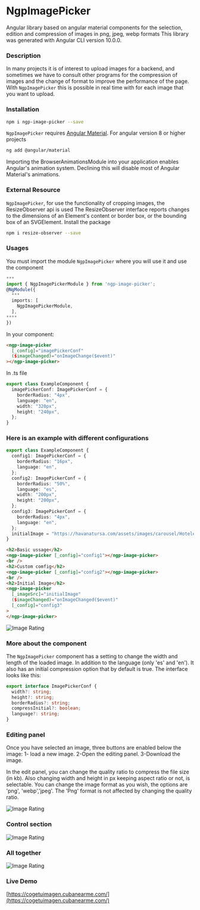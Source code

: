 # NgpImagePicker

Angular library based on angular material components for the selection, edition and compression of images in png, jpeg, webp formats
This library was generated with Angular CLI version 10.0.0.

### Description

In many projects it is of interest to upload images for a backend, and sometimes we have to consult other programs for the compression of images and the change of format to improve the performance of the page. With `NgpImagePicker` this is possible in real time with for each image that you want to upload.

### Installation

```sh
npm i ngp-image-picker --save
```

`NgpImagePicker` requires [Angular Material](https://material.angular.io/guide/getting-started/).
For angular version 8 or higher projects

```sh
ng add @angular/material
```

Importing the BrowserAnimationsModule into your application enables Angular's animation system. Declining this will disable most of Angular Material's animations.

### External Resource

`NgpImagePicker`, for use the functionality of cropping images, the ResizeObserver api is used
The ResizeObserver interface reports changes to the dimensions of an Element's content or border box, or the bounding box of an SVGElement.
Install the package

```sh
npm i resize-observer --save
```

### Usages

You must import the module `NgpImagePicker` where you will use it and use the component

```typescript
***
import { NgpImagePickerModule } from 'ngp-image-picker';
@NgModule({
  ***
  imports: [
    NgpImagePickerModule,
  ],
****
})
```

In your component:

```html
<ngp-image-picker
  [_config]="imagePickerConf"
  ($imageChanged)="onImageChange($event)"
></ngp-image-picker>
```

In .ts file

```typescript
export class ExampleComponent {
  imagePickerConf: ImagePickerConf = {
    borderRadius: "4px",
    language: "en",
    width: "320px",
    height: "240px",
  };
}
```

### Here is an example with different configurations

```typescript
export class ExampleComponent {
  config1: ImagePickerConf = {
    borderRadius: "16px",
    language: "en",
  };
  config2: ImagePickerConf = {
    borderRadius: "50%",
    language: "es",
    width: "200px",
    height: "200px",
  };
  config3: ImagePickerConf = {
    borderRadius: "4px",
    language: "en",
  };
  initialImage = "https://havanatursa.com/assets/images/carousel/Hoteles.webp";
}
```

```html
<h2>Basic ussage</h2>
<ngp-image-picker [_config]="config1"></ngp-image-picker>
<br />
<h2>Custom comfig</h2>
<ngp-image-picker [_config]="config2"></ngp-image-picker>
<br />
<h2>Initial Image</h2>
<ngp-image-picker
  [_imageSrc]="initialImage"
  ($imageChanged)="onImageChanged($event)"
  [_config]="config3"
>
</ngp-image-picker>
```

![Image Rating](https://havanatursa.com/assets/images/npm/Capture1.webp)

### More about the component

The `NgpImagePicker` component has a setting to change the width and length of the loaded image. In addition to the language (only 'es' and 'en'). It also has an initial compression option that by default is true. The interface looks like this:

```typescript
export interface ImagePickerConf {
  width?: string;
  height?: string;
  borderRadius?: string;
  compressInitial?: boolean;
  language?: string;
}
```

### Editing panel

Once you have selected an image, three buttons are enabled below the image:
1- load a new image.
2-Open the editing panel.
3-Download the image.

In the edit panel, you can change the quality ratio to compress the file size (in kb). Also changing width and height in px keeping aspect ratio or not, is selectable. You can change the image format as you wish, the options are 'png', 'webp','jpeg'. The 'Png' format is not affected by changing the quality ratio.

![Image Rating](https://havanatursa.com/assets/images/npm/Capture2.webp)
### Control section
![Image Rating](https://havanatursa.com/assets/images/npm/Capture3.PNG)
### All together
![Image Rating](https://havanatursa.com/assets/images/npm/Capture4.webp)

### Live Demo
[https://cogetuimagen.cubanearme.com/](https://cogetuimagen.cubanearme.com/)
